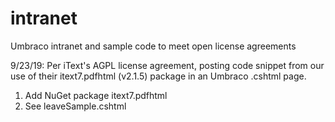 # intranet
Umbraco intranet and sample code to meet open license agreements

9/23/19: Per iText's AGPL license agreement, posting code snippet from our use of their itext7.pdfhtml (v2.1.5) package in an Umbraco .cshtml page.
1) Add NuGet package itext7.pdfhtml
2) See leaveSample.cshtml
